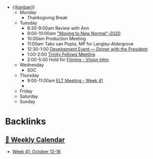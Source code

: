 - {{[kanban](<kanban.md>)}}
    - Monday
        - Thanksgiving Break
    - Tuesday
        - 8:30-9:00am Review with Ann
        - 9:00-10:00am ["Moving to New Normal"-2020](<"Moving to New Normal"-2020.md>)
        - 10:00am Production Meeting
        - 11:00am Tako van Popta, MP for Langley-Aldergrove
        - 12:30-1:00 [Development Event — Dinner with the President](<Development Event — Dinner with the President.md>)
        - 1:00-2:00 [Trinity Fellows Meeting](<Trinity Fellows Meeting.md>)
        - 2:00-5:00 Hold for [Filming - Vision Intro](<Filming - Vision Intro.md>)
    - Wednesday
        - SOC
    - Thursday
        - 9:00-11:00am [ELT Meeting - Week 41](<ELT Meeting - Week 41.md>)
        - 
    - Friday
    - Saturday
    - Sunday

# Backlinks
## [  📅  Weekly Calendar](<  📅  Weekly Calendar.md>)
- [Week 41: October 12-18](<Week 41: October 12-18.md>)

